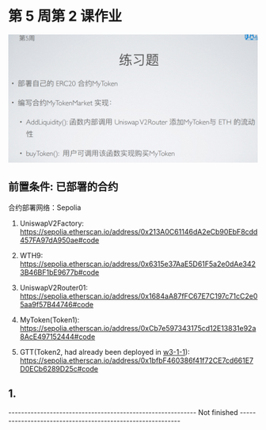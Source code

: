# 第 5 周第 2 课作业
![w5-1](./IMG/Assignment_w5-2.png)
## 前置条件: 已部署的合约

合约部署网络：Sepolia

1. UniswapV2Factory: <br>
https://sepolia.etherscan.io/address/0x213A0C61146dA2eCb90EbF8cdd457FA97dA950ae#code<br>

2. WTH9:<br>
https://sepolia.etherscan.io/address/0x6315e37AaE5D61F5a2e0dAe3423B46BF1bE9677b#code<br>

3. UniswapV2Router01:<br>
https://sepolia.etherscan.io/address/0x1684aA87fFC67E7C197c71cC2e05aa9f57B44746#code<br>

4. MyToken(Token1):<br>
https://sepolia.etherscan.io/address/0xCb7e597343175cd12E13831e92a8AcE497152444#code<br>

5. GTT(Token2, had already been deployed in [w3-1-1](https://github.com/GarenWoo/GarenHub/tree/main/w3-1-1)):<br>
https://sepolia.etherscan.io/address/0x1bfbF460386f41f72CE7cd661E7D0ECb6289D25c#code<br>

## 1. 

-----------------------------------------------------------  Not finished  -----------------------------------------------------------

